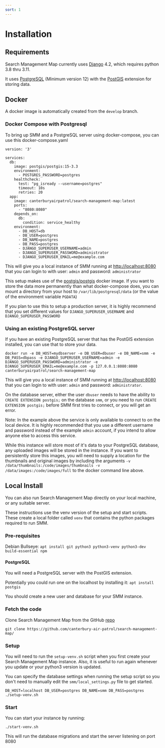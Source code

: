 ```yaml
---
sort: 1
---
```

# Installation

## Requirements
Search Management Map currently uses [Django](https://www.djangoproject.com/) 4.2, which requires python 3.8 thru 3.11.

It uses [PostgreSQL](https://www.postgresql.org/) (Minimum version 12) with the [PostGIS](http://postgis.net/) extension for storing data.

## Docker

A docker image is automatically created from the `develop` branch.

### Docker Compose with Postgresql
To bring up SMM and a PostgreSQL server using docker-compose, you can use this docker-compose.yaml

```
version: '3'

services:
  db:
    image: postgis/postgis:15-3.3
    environment:
      - POSTGRES_PASSWORD=postgres
    healthcheck:
      test: "pg_isready --username=postgres"
      timeout: 10s
      retries: 20
  app:
    image: canterburyairpatrol/search-management-map:latest
    ports:
      - "8080:8080"
    depends_on:
      db:
        condition: service_healthy
    environment:
      - DB_HOST=db
      - DB_USER=postgres
      - DB_NAME=postgres
      - DB_PASS=postgres
      - DJANGO_SUPERUSER_USERNAME=admin
      - DJANGO_SUPERUSER_PASSWORD=administrator
      - DJANGO_SUPERUSER_EMAIL=me@example.com
```

This will give you a local instance of SMM running at [http://localhost:8080](http://localhost:8080) that you can login to with user: `admin` and password: `administrator`

This setup makes use of the [postgis/postgis](https://registry.hub.docker.com/r/postgis/postgis/) docker image. If you want to store the data more permanently than what docker-compose does, you can mount a directory from your host to `/var/lib/postgresql/data` (or the value of the environment variable `PGDATA`)

If you plan to use this to setup a production server, it is highly recommend that you set different values for `DJANGO_SUPERUSER_USERNAME` and `DJANGO_SUPERUSER_PASSWORD`

### Using an existing PostgreSQL server
If you have an existing PostgreSQL server that has the PostGIS extension installed, you can use that to store your data.

`docker run -e DB_HOST=mydbserver -e DB_USER=dbuser -e DB_NAME=smm -e DB_PASS=dbpass -e DJANGO_SUPERUSER_USERNAME=admin -e DJANGO_SUPERUSER_PASSWORD=administrator -e DJANGO_SUPERUSER_EMAIL=me@example.com -p 127.0.0.1:8080:8080 canterburyairpatrol/search-management-map`

This will give you a local instance of SMM running at [http://localhost:8080](http://localhost:8080) that you can login to with user: `admin` and password: `administrator`.

On the database server, either the user `dbuser` needs to have the ability to `CREATE EXTENSION postgis;` on the database `smm`, or you need to run `CREATE EXTENSION postgis;` before SMM first tries to connect, or you will get an error.

Note: In the example above the service is only available to connect to on the local device. It is highly recommended that you use a different username and password instead of the example `admin` account, if you intend to allow anyone else to access this service.

While this instance will store most of it's data to your PostgreSQL database, any uploaded images will be stored in the instance. If you want to persistently store this images, you will need to supply a location for the thumbnails and original images by including the arguments `-v /data/thumbnails:/code/images/thumbnails -v /data/images:/code/images/full` to the docker command line above.

## Local Install
You can also run Search Management Map directly on your local machine, or any suitable server.

These instructions use the venv version of the setup and start scripts. These create a local folder called `venv` that contains the python packages required to run SMM.

### Pre-requisites

Debian Bullseye:
`apt install git python3 python3-venv python3-dev build-essential npm`

#### PostgreSQL
You will need a PostgreSQL server with the PostGIS extension.

Potentially you could run one on the localhost by installing it:
`apt install postgis`

You should create a new user and database for your SMM instance.

### Fetch the code
Clone Search Management Map from the GitHub [repo](https://github.com/canterbury-air-patrol/search-management-map/)

`git clone https://github.com/canterbury-air-patrol/search-management-map/`

### Setup
You will need to run the `setup-venv.sh` script when you first create your Search Management Map instance. Also, it is useful to run again whenever you update or your python3 version is updated.

You can specify the database settings when running the setup script so you don't need to manually edit the `smm/local_settings.py` file to get started.

`DB_HOST=localhost DB_USER=postgres DB_NAME=smm DB_PASS=postgres ./setup-venv.sh`

### Start
You can start your instance by running:

`./start-venv.sh`

This will run the database migrations and start the server listening on port 8080